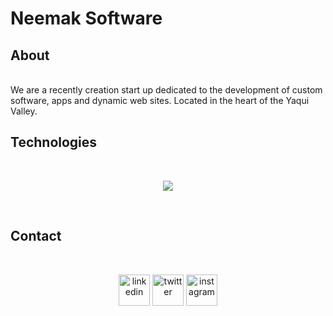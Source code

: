 # Neemak Software


## About
<br/>
We are a recently creation start up dedicated to the development of custom software, apps and dynamic web sites. Located in the heart of the Yaqui Valley.

<br /> 

## Technologies
<br />
<!--tech stack icons-->
<p align="center">
  <a href="https://skillicons.dev">
    <img src="https://skillicons.dev/icons?i=git,aws,azure,dotnet,cs,css,docker,dynamodb,express,nestjs,electron,firebase,github,html,js,typescript,linux,md,materialui,bootstrap,mongodb,mysql,postgres,nodejs,postman,nextjs,react,angular,vue,webpack,vscode,visualstudio&perline=14" />
  </a>
</p>
<br />

## Contact
<br/>
<p align="center">
<a href="https://www.linkedin.com/in/neemak-software/" target="blank"><img align="center" src="https://user-images.githubusercontent.com/88904952/234979284-68c11d7f-1acc-4f0c-ac78-044e1037d7b0.png" alt="linkedin" height="50" width="50" /></a>
<a href="https://twitter.com/neemak-software" target="blank"><img align="center" src="https://user-images.githubusercontent.com/88904952/234980676-61bfb021-ecc8-48f7-88e6-34c1b06c4a58.png" alt="twitter" height="50" width="50" /></a> 
<a href="https://www.instagram.com/neemak-software/" target="blank"><img align="center" src="https://user-images.githubusercontent.com/88904952/234981169-2dd1e58f-4b7e-468c-8213-034ba62156c3.png" alt="instagram" height="50" width="50" /></a>
  
</p>